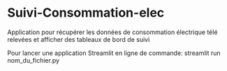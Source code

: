 # Suivi-Consommation-elec
Application pour récupérer les données de consommation électrique télé relevées et afficher des tableaux de bord de suivi

Pour lancer une application Streamlit en ligne de commande: streamlit run nom_du_fichier.py